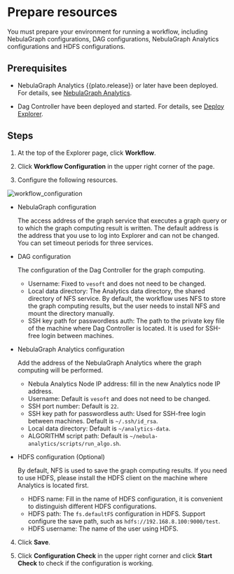 # Prepare resources

You must prepare your environment for running a workflow, including NebulaGraph configurations, DAG configurations, NebulaGraph Analytics configurations and HDFS configurations.

## Prerequisites

- NebulaGraph Analytics {{plato.release}} or later have been deployed. For details, see [NebulaGraph Analytics](../..//graph-computing/nebula-analytics.md).

- Dag Controller have been deployed and started. For details, see [Deploy Explorer](../deploy-connect/ex-ug-deploy.md).

## Steps

1. At the top of the Explorer page, click **Workflow**.

2. Click **Workflow Configuration** in the upper right corner of the page.

3. Configure the following resources.

  ![workflow_configuration](https://docs-cdn.nebula-graph.com.cn/figures/workflow_configuration_230424_en.png)

  - NebulaGraph configuration

    The access address of the graph service that executes a graph query or to which the graph computing result is written. The default address is the address that you use to log into Explorer and can not be changed. You can set timeout periods for three services.

  - DAG configuration

    The configuration of the Dag Controller for the graph computing.

    - Username: Fixed to `vesoft` and does not need to be changed.
    - Local data directory: The Analytics data directory, the shared directory of NFS service. By default, the workflow uses NFS to store the graph computing results, but the user needs to install NFS and mount the directory manually.
    - SSH key path for passwordless auth: The path to the private key file of the machine where Dag Controller is located. It is used for SSH-free login between machines.

  - NebulaGraph Analytics configuration

    Add the address of the NebulaGraph Analytics where the graph computing will be performed.

    - Nebula Analytics Node IP address: fill in the new Analytics node IP address.
    - Username: Default is `vesoft` and does not need to be changed.
    - SSH port number: Default is `22`.
    - SSH key path for passwordless auth: Used for SSH-free login between machines. Default is `~/.ssh/id_rsa`.
    - Local data directory: Default is `~/analytics-data`.
    - ALGORITHM script path: Default is `~/nebula-analytics/scripts/run_algo.sh`.

  - HDFS configuration (Optional)

    By default, NFS is used to save the graph computing results. If you need to use HDFS, please install the HDFS client on the machine where Analytics is located first.

    - HDFS name: Fill in the name of HDFS configuration, it is convenient to distinguish different HDFS configurations.
    - HDFS path: The `fs.defaultFS` configuration in HDFS. Support configure the save path, such as `hdfs://192.168.8.100:9000/test`.
    - HDFS username: The name of the user using HDFS.

4. Click **Save**.

5. Click **Configuration Check** in the upper right corner and click **Start Check** to check if the configuration is working.
